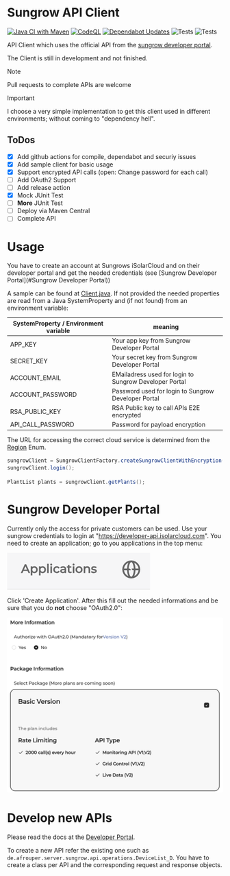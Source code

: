 # Sungrow API Client

[![Java CI with Maven](https://github.com/Afrouper/sungrow-api-client/actions/workflows/maven.yml/badge.svg)](https://github.com/Afrouper/sungrow-api-client/actions/workflows/maven.yml)
[![CodeQL](https://github.com/Afrouper/sungrow-api-client/actions/workflows/github-code-scanning/codeql/badge.svg)](https://github.com/Afrouper/sungrow-api-client/actions/workflows/github-code-scanning/codeql)
[![Dependabot Updates](https://github.com/Afrouper/sungrow-api-client/actions/workflows/dependabot/dependabot-updates/badge.svg)](https://github.com/Afrouper/sungrow-api-client/actions/workflows/dependabot/dependabot-updates)
![Tests](https://img.shields.io/endpoint?label=Tests&url=https://gist.githubusercontent.com/Afrouper/4b8ce8c93b2a3a92b777d51914cb1e6b/raw/9352822e575e3f75afef51f26f1b5e9125c526dc/sungrow-api-client-junit-tests.json)
![Tests](https://img.shields.io/endpoint?label=Test%20Coverage&url=https://gist.githubusercontent.com/Afrouper/4b8ce8c93b2a3a92b777d51914cb1e6b/raw/cb93d70bb0200fe0aa820ea4231f625bb71d5c65/sungrow-api-client-jacoco-coverage.json)

API Client which uses the official API from the [sungrow developer portal](https://developer-api.isolarcloud.com/).

The Client is still in development and not finished.

> [!NOTE]
> Pull requests to complete APIs are welcome 

> [!IMPORTANT]
> I choose a very simple implementation to get this client used in different environments; without coming to "dependency hell".

## ToDos
- [x] Add github actions for compile, dependabot and securiy issues
- [x] Add sample client for basic usage
- [x] Support encrypted API calls (open: Change password for each call)
- [ ] Add OAuth2 Support
- [ ] Add release action
- [x] Mock JUnit Test
- [ ] **More** JUnit Test
- [ ] Deploy via Maven Central
- [ ] Complete API

# Usage
You have to create an account at Sungrows iSolarCloud and on their developer portal and get the needed
credentials (see [Sungrow Developer Portal](#Sungrow Developer Portal))

A sample can be found at [Client.java](src/test/java/de/afrouper/server/sungrow/Client.java). If not provided the needed properties are read from
a Java SystemProperty and (if not found) from an environment variable:

| SystemProperty / Environment variable | meaning                                                |
|---------------------------------------|--------------------------------------------------------|
| APP_KEY                               | Your app key from Sungrow Developer Portal             |
| SECRET_KEY                            | Your secret key from Sungrow Developer Portal          |
| ACCOUNT_EMAIL                         | EMailadress used for login to Sungrow Developer Portal |
| ACCOUNT_PASSWORD                      | Password used for login to Sungrow Developer Portal    |
| RSA_PUBLIC_KEY                        | RSA Public key to call APIs E2E encrypted              |
| API_CALL_PASSWORD                     | Password for payload encryption                        |

The URL for accessing the correct cloud service is determined from the [Region](../src/main/java/de/afrouper/server/sungrow/api/SungrowClientFactory.java) Enum. 

```java
sungrowClient = SungrowClientFactory.createSungrowClientWithEncryption(SungrowClientFactory.Region.EUROPE);
sungrowClient.login();

PlantList plants = sungrowClient.getPlants();
```

# Sungrow Developer Portal

Currently only the access for private customers can be used.
Use your sungrow credentials to login at "https://developer-api.isolarcloud.com".
You need to create an application; go to you applications in the top menu:

![Applications](img/applicationMenu.png)

Click 'Create Application'. After this fill out the needed informations and be sure that you
do **not** choose "OAuth2.0": 

![Authorization](img/authorization.png)

# Develop new APIs
Please read the docs at the [Developer Portal](https://developer-api.isolarcloud.com/#/document/md?id=10942&project_id=2&version=V1).

To create a new API refer the existing one such as `de.afrouper.server.sungrow.api.operations.DeviceList_D`.
You have to create a class per API and the corresponding request and response objects.